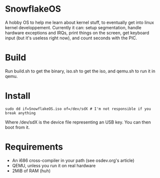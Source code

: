 # SnowflakeOS
A hobby OS to help me learn about kernel stuff, to eventually get into linux kernel developpement.
Currently it can: setup segmentation, handle hardware exceptions and IRQs, print things on the screen,
get keyboard input (but it's useless right now), and count seconds with the PIC.

# Build
Run build.sh to get the binary, iso.sh to get the iso, and qemu.sh to run it in qemu.

# Install
`sudo dd if=SnowflakeOS.iso of=/dev/sdX # I'm not responsible if you break anything`

Where /dev/sdX is the device file representing an USB key. You can then boot from it.

# Requirements
* An i686 cross-compiler in your path (see osdev.org's article)
* QEMU, unless you run it on real hardware
* 2MiB of RAM (huh)
